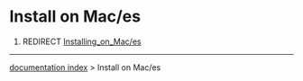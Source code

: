 # Install on Mac/es
1.  REDIRECT [Installing\_on\_Mac/es](Installing_on_Mac/es.md)

---
[documentation index](../README.md) > Install on Mac/es
